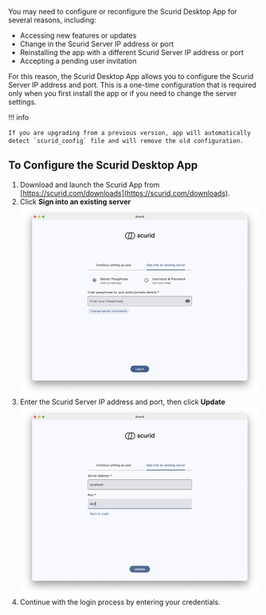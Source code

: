 You may need to configure or reconfigure the Scurid Desktop App for several reasons, including:

* Accessing new features or updates
* Change in the Scurid Server IP address or port
* Reinstalling the app with a different Scurid Server IP address or port
* Accepting a pending user invitation

For this reason, the Scurid Desktop App allows you to configure the Scurid Server IP address and port. This is a one-time configuration that is required only when you first install the app or if you need to change the server settings.

!!! info
    
    If you are upgrading from a previous version, app will automatically detect `scurid_config` file and will remove the old configuration.

## To Configure the Scurid Desktop App

1. Download and launch the Scurid App from [https://scurid.com/downloads](https://scurid.com/downloads).
2. Click **Sign into an existing server**  
   ![Sign into an existing server](../img/v25-1-1-0/sign_into_existing_server.png)
3. Enter the Scurid Server IP address and port, then click **Update**  
   ![Update](../img/v25-1-1-0/server_port_update.png)
4. Continue with the login process by entering your credentials.
